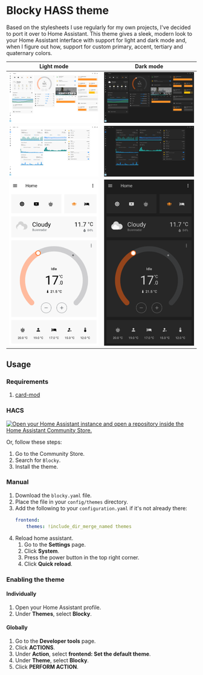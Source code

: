 # Blocky HASS theme

Based on the stylesheets I use regularly for my own projects, I've decided to port it over to Home Assistant. This theme gives a sleek, modern look to your Home Assistant interface with support for light and dark mode and, when I figure out how, support for custom primary, accent, tertiary and quaternary colors.

| Light mode                                                                                        | Dark mode                                                                                       |
| ------------------------------------------------------------------------------------------------- | ----------------------------------------------------------------------------------------------- |
| ![Light mode](https://github.com/PixNyb/hass-theme-blocky/blob/main/docs/img/light1.png?raw=true) | ![Dark mode](https://github.com/PixNyb/hass-theme-blocky/blob/main/docs/img/dark1.png?raw=true) |
| ![Light mode](https://github.com/PixNyb/hass-theme-blocky/blob/main/docs/img/light2.png?raw=true) | ![Dark mode](https://github.com/PixNyb/hass-theme-blocky/blob/main/docs/img/dark2.png?raw=true) |
| ![Light mode](https://github.com/PixNyb/hass-theme-blocky/blob/main/docs/img/light3.png?raw=true) | ![Dark mode](https://github.com/PixNyb/hass-theme-blocky/blob/main/docs/img/dark3.png?raw=true) |

## Usage

### Requirements

1. [card-mod](https://github.com/thomasloven/lovelace-card-mod)

### HACS

[![Open your Home Assistant instance and open a repository inside the Home Assistant Community Store.](https://my.home-assistant.io/badges/hacs_repository.svg)](https://my.home-assistant.io/redirect/hacs_repository/?owner=PixNyb&repository=https%3A%2F%2Fgithub.com%2FPixNyb%2Fhass-theme-blocky&category=themes)

Or, follow these steps:

1. Go to the Community Store.
2. Search for `Blocky`.
3. Install the theme.

### Manual

1. Download the `blocky.yaml` file.
2. Place the file in your `config/themes` directory.
3. Add the following to your `configuration.yaml` if it's not already there:
    ```yaml
    frontend:
        themes: !include_dir_merge_named themes
    ```
4. Reload home assistant.
   1. Go to the **Settings** page.
   2. Click **System**.
   3. Press the power button in the top right corner.
   4. Click **Quick reload**.

### Enabling the theme

#### Individually

1. Open your Home Assistant profile.
2. Under **Themes**, select **Blocky**.

#### Globally

1. Go to the **Developer tools** page.
2. Click **ACTIONS**.
3. Under **Action**, select **frontend: Set the default theme**.
4. Under **Theme**, select **Blocky**.
5. Click **PERFORM ACTION**.
